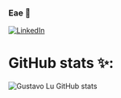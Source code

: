 ### Eae 👋
[![LinkedIn](https://img.shields.io/badge/LinkedIn-%230077B5.svg?logo=linkedin&logoColor=white)](https://www.linkedin.com/in/gustavo-lu-6b9236217/) 
# GitHub stats ✨:
![Gustavo Lu GitHub stats](https://github-readme-stats.vercel.app/api?username=Gustavo-Lu&show_icons=true&theme=radical)
